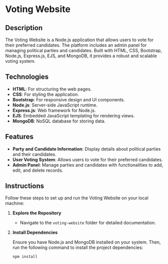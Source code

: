 # Voting Website

## Description

The Voting Website is a Node.js application that allows users to vote for their preferred candidates. The platform includes an admin panel for managing political parties and candidates. Built with HTML, CSS, Bootstrap, Node.js, Express.js, EJS, and MongoDB, it provides a robust and scalable voting system.

## Technologies

- **HTML**: For structuring the web pages.
- **CSS**: For styling the application.
- **Bootstrap**: For responsive design and UI components.
- **Node.js**: Server-side JavaScript runtime.
- **Express.js**: Web framework for Node.js.
- **EJS**: Embedded JavaScript templating for rendering views.
- **MongoDB**: NoSQL database for storing data.

## Features

- **Party and Candidate Information**: Display details about political parties and their candidates.
- **User Voting System**: Allows users to vote for their preferred candidates.
- **Admin Panel**: Manage parties and candidates with functionalities to add, edit, and delete records.

## Instructions

Follow these steps to set up and run the Voting Website on your local machine:

1. **Explore the Repository**

   - Navigate to the `voting-website` folder for detailed documentation.

2. **Install Dependencies**

   Ensure you have Node.js and MongoDB installed on your system. Then, run the following command to install the project dependencies:

   ```bash
   npm install
